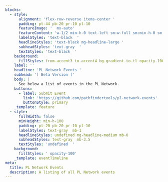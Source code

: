 ```yaml
---
blocks:
  - style:
      alignment: 'flex-row-reverse items-center '
      padding: pt-44 pb-20 pr-10 pl-10
      featureImage: '  mx-auto'
      featureContent: 'w-1/2 min-h-0 text-left sm:w-full sm:min-h-0 sm:text-left'
      labelStyles: 'text-black  '
      headlineStyles: 'text-black mg-headline-large '
      subheadStyles: 'text-gray  '
      textStyles: 'text-black  '
    background:
      fillStyles: from-accent3 to-accent4 bg-gradient-to-tl opacity-100
    label: ''
    headline: 'PL Network Events '
    subhead: '[ Beta Version ]'
    body: |
      See below a list of events in the PL Network.
    buttons:
      - label: Submit Event
        link: 'https://github.com/pathfindertools/pl-network-events'
        buttonStyle: primary
    _template: feature
  - style:
      fullWidth: false
      minHeight: min-h-100
      padding: pt-20 pb-20 pr-10 pl-10
      labelStyles: text-gray  mb-1
      headlineStyles: undefined mg-headline-medium mb-0
      subheadStyles: text-gray  mb-3.5
      textStyles: 'undefined  '
    background:
      fillStyles: ' opacity-100'
    _template: eventTimeline
meta:
  title: PL Network Events
  description: A listing of all PL Network events
---
```


